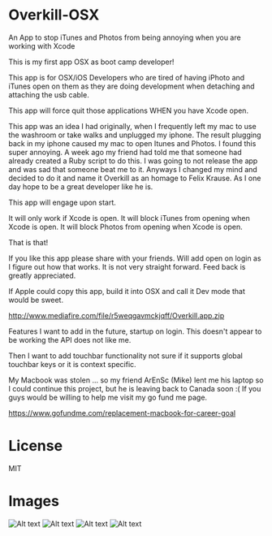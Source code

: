 # Overkill-OSX
An App to stop iTunes and Photos from being annoying when you are working with Xcode


This is my first app OSX as boot camp developer!

This app is for OSX/iOS Developers who are tired of having iPhoto and iTunes open on them as they are doing development when detaching and attaching the usb cable.

This app will force quit those applications WHEN you have Xcode open.

This app was an idea I had originally, when I frequently left my mac to use the washroom or take walks and unplugged my iphone. The result plugging back in my iphone caused my mac to open Itunes and Photos. I found this super annoying. A week ago my friend had told me that someone had already created a Ruby script to do this. I was going to not release the app and was sad that someone beat me to it. Anyways I changed my mind and decided to do it and name it Overkill as an homage to Felix Krause. As I one day hope to be a great developer like he is.

This app will engage upon start.

It will only work if Xcode is open.
It will block iTunes from opening when Xcode is open.
It will block Photos from opening when Xcode is open.

That is that!

If you like this app please share with your friends.
Will add open on login as I figure out how that works. It is not very straight forward.
Feed back is greatly appreciated.

If Apple could copy this app, build it into OSX and call it Dev mode that would be sweet.

http://www.mediafire.com/file/r5weqgavmckjqff/Overkill.app.zip

Features I want to add in the future, startup on login.
This doesn't appear to be working the API does not like me.

Then I want to add touchbar functionality not sure if it supports global touchbar keys or it is context specific.

My Macbook was stolen ... so my friend ArEnSc (Mike) lent me his laptop so I could continue this project, but he is leaving back to Canada soon :(
If you guys would be willing to help me visit my go fund me page.

https://www.gofundme.com/replacement-macbook-for-career-goal

# License
MIT

# Images
![Alt text](ScreenShots/1.png)
![Alt text](ScreenShots/2.png)
![Alt text](ScreenShots/3.png)
![Alt text](ScreenShots/4.png)

